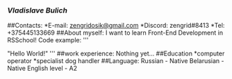 ### *Vladislave Bulich*
##Contacts:
    *E-mail: zengridosik@gmail.com
    *Discord: zengrid#8413
    *Tel: +375445133669
##About myself: I want to learn Front-End Development in RSSchool!
Code example:
'''
<html>
<head>
	<title>Заголовок</title>
</head>
<body>
	"Hello World!"
</body>
</html>
'''
##work experience:
Nothing yet…
##Education
*computer operator
*specialist dog handler
##Language:
Russian - Native
Belarusian - Native
English level - A2
